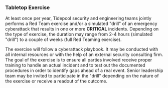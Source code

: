 ### Tabletop Exercise

At least once per year, Tidepool security and engineering teams
jointly performs a Red Team exercise and/or a simulated "drill" of an emergency
cyberattack that results in one or more **CRITICAL** incidents. Depending on the
type of exercise, the duration may range from 2-4 hours (simulated "drill") to a
couple of weeks (full Red Teaming exercise).

The exercise will follow a cyberattack playbook. It may be conducted with all
internal resources or with the help of an external security consulting firm. The
goal of the exercise is to ensure all parties involved receive proper training
to handle an actual incident and to test out the documented procedures in order
to identify gaps ahead of a real event. Senior leadership team may be invited to
participate in the "drill" depending on the nature of the exercise or receive a
readout of the outcome.
